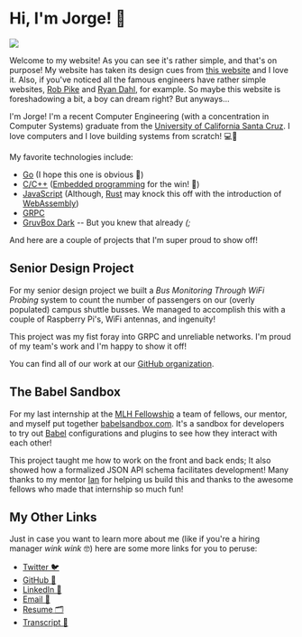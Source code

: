 # Hi, I'm Jorge! 👋

![](https://i.imgur.com/rPmoWLC.png)

Welcome to my website!
As you can see it's rather simple, and that's on purpose!
My website has taken its design cues from [this website](https://motherfuckingwebsite.com/) and I love it.
Also, if you've noticed all the famous engineers have rather simple websites, [Rob Pike](http://herpolhode.com/rob/) and [Ryan Dahl](https://tinyclouds.org/), for example. So maybe this website is foreshadowing a bit, a boy can dream right?
But anyways...

I'm Jorge!
I'm a recent Computer Engineering (with a concentration in Computer Systems) graduate from the [University of California Santa Cruz](https://catalog.ucsc.edu/Current/General-Catalog/Academic-Units/Baskin-School-of-Engineering/Computer-Science-and-Engineering/Computer-Engineering-BS).
I love computers and I love building systems from scratch! 💻🧡

My favorite technologies include:

- [Go](https://golang.org) (I hope this one is obvious 🐹)
- [C/C++](<https://en.wikipedia.org/wiki/C_(programming_language)>) ([Embedded programming](https://en.wikipedia.org/wiki/Embedded_system) for the win! 🔧)
- [JavaScript](https://developer.mozilla.org/en-US/docs/Web/JavaScript) (Although, [Rust](https://www.rust-lang.org/) may knock this off with the introduction of [WebAssembly](https://webassembly.org/))
- [GRPC](https://en.wikipedia.org/wiki/GRPC)
- [GruvBox Dark](https://github.com/morhetz/gruvbox) -- But you knew that already _(;_

And here are a couple of projects that I'm super proud to show off!

## Senior Design Project

For my senior design project we built a _Bus Monitoring Through WiFi Probing_ system to count the number of passengers on our (overly populated) campus shuttle busses.
We managed to accomplish this with a couple of Raspberry Pi's, WiFi antennas, and ingenuity!

This project was my fist foray into GRPC and unreliable networks.
I'm proud of my team's work and I'm happy to show it off!

You can find all of our work at our [GitHub organization](https://github.com/UCSC-CSE123).

## The Babel Sandbox

For my last internship at the [MLH Fellowship](https://fellowship.mlh.io/) a team of fellows, our mentor, and myself put together [babelsandbox.com](https://babelsandbox.com/).
It's a sandbox for developers to try out [Babel](https://babeljs.io/) configurations and plugins to see how they interact with each other!

This project taught me how to work on the front and back ends; It also showed how a formalized JSON API schema facilitates development!
Many thanks to my mentor [Ian](https://www.linkedin.com/in/jnnngs/) for helping us build this and thanks to the awesome fellows who made that internship so much fun!

## My Other Links

Just in case you want to learn more about me (like if you're a hiring manager _wink wink_ 🤓) here are some more links for you to peruse:

- [Twitter 🐦](https://twitter.com/AliensTookJorge)
- [GitHub 👾](https://github.com/penguingovernor)
- [LinkedIn 👥](https://linkedin.com/in/jorge-henriquez)
- [Email 📧](mailto:contact@jorgehenriquez.dev)
- [Resume 🗂️](https://drive.google.com/uc?export=download&id=17As7BlMZ6shWXIPgGduZJK4CBwbWPZPN)
- [Transcript 🏫](https://drive.google.com/uc?export=download&id=1kMg32wmKDL50uOQpBDJdPed-Vtu-QjJa)
